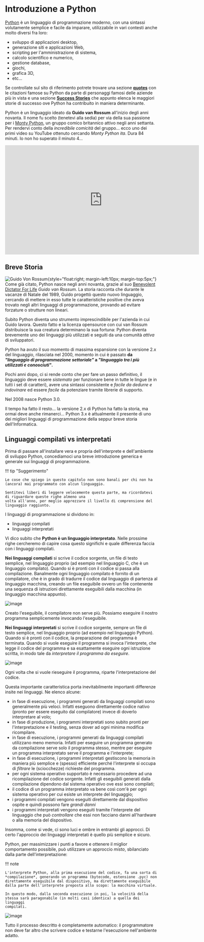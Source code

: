 # Introduzione a Python

[Python](https://www.python.org/) è un linguaggio di programmazione moderno, con una sintassi volutamente semplice e facile da imparare,
utilizzabile in vari contesti anche molto diversi fra loro:

-   sviluppo di applicazioni desktop,
-   generazione siti e applicazioni Web,
-   scripting per l'amministrazione di sistema,
-   calcolo scientifico e numerico,
-   gestione database,
-   giochi,
-   grafica 3D,
-   etc\...

Se controllate sul sito di riferimento potrete trovare una sezione **[quotes](https://www.python.org/about/quotes/)** con le citazioni famose su Python da parte di personaggi famosi delle aziende più in vista 
e una sezione **[Success Stories](https://www.python.org/success-stories/)** che appunto elenca le maggiori 
storie di successo ove Python ha contribuito in maniera determinante.

Python è un linguaggio ideato da **Guido van Rossum** all'inizio degli anni novanta. Il nome fu scelto (tenetevi alla sedia) per via della sua
passione per i [Monty Python](https://it.wikipedia.org/wiki/Monty_Python), un gruppo comico britannico attivo negli anni settanta. 
Per rendervi conto della *incredibile comicità* del gruppo... ecco uno dei primi video su YouTube ottenuto cercando *Monty Python ita*. 
Dura 84 minuti. Io non ho superato il minuto 4...

<iframe width="640" height="360" src="https://www.youtube.com/embed/S04V_mW5v0I" title="YouTube video player" frameborder="0" allow="accelerometer; autoplay; clipboard-write; encrypted-media; gyroscope; picture-in-picture" allowfullscreen></iframe>



<!-- ############################################################################################ -->
## Breve Storia


![Guido Von Rossum](images/GuidoVonRossum.jpg){style="float:right; margin-left:10px; margin-top:5px;"}
Come già citato, Python nasce negli anni novanta, grazie al suo [Benevolent Dictator For Life](https://en.wikipedia.org/wiki/Benevolent_dictator_for_life) 
*Guido van Rossum*. 
La storia racconta che durante le vacanze di Natale del 1989, Guido progettò questo nuovo linguaggio, cercando di mettere in esso tutte le caratteristiche positive 
che aveva trovato negli altri linguaggi di programmazione, provando ad evitare forzature o strutture non lineari.

Subito Python diventa uno strumento imprescindibile per l'azienda in cui Guido lavora. Questo fatto e la licenza opensource con cui van Rossum
distribuisce la sua creatura determinano la sua fortuna: Python diventa brevemente uno dei linguaggi più utilizzati e seguiti da una comunità
*attiva* di sviluppatori.

Python ha avuto il suo momento di massima espansione con la versione 2.x del linguaggio, rilasciata nel 2000, momento in cui è passato 
**da *"linguaggio di programmazione settoriale"* a *"linguaggio tra i più utilizzati e conosciuti"*.**

Pochi anni dopo, ci si rende conto che per fare un passo definitivo, il linguaggio deve essere *sistemato* per funzionare bene in tutte le
lingue (e in tutti i set di caratteri), avere una sintassi consistente e *facile da dedurre e indovinare* ed essere *facile* da potenziare
tramite librerie di supporto.

Nel 2008 nasce Python 3.0.

Il tempo ha fatto il resto... la versione 2.x di Python ha fatto la storia, ma ormai deve anche rimanerci... Python 3.x è attualmente il presente di uno 
dei migliori linguaggi di programmazione della seppur breve storia dell'Informatica.



<!-- ############################################################################################ -->
## Linguaggi compilati vs interpretati


Prima di passare all'installare vera e propria dell'interprete e dell'ambiente di sviluppo Python, concediamoci una breve introduzione generica e generale sui linguaggi di programmazione.

!!! tip "Suggerimento"

    Le cose che spiego in questo capitolo non sono banali per chi non ha (ancora) mai programmato con alcun linguaggio. 
    
    Sentitevi liberi di leggere velocemente questa parte, ma ricordatevi di riguardare queste righe almeno una
    volta all'anno, per meglio apprezzare il livello di comprensione del linguaggio raggiunto.


I linguaggi di programmazione si dividono in:

-   linguaggi compilati
-   linguaggi interpretati

Vi dico subito che **Python è un linguaggio interpretato**. Nelle prossime righe cercheremo di capire cosa questo significhi e quale
differenza faccia con i linguaggi compilati.

**Nei linguaggi compilati** si scrive il codice sorgente, un file di testo semplice, nel linguaggio proprio (ad esempio nel linguaggio C, che è un
linguaggio compilato). Quando si è pronti con il codice si passa alla compilazione. 
Banalmente ogni linguaggio compilato è fornito di un compilatore, che è in grado di tradurre il codice dal linguaggio di
partenza al linguaggio macchina, creando un file eseguibile ovvero un file contenente una sequenza di istruzioni direttamente eseguibili dalla
macchina (in linguaggio macchina appunto).

![image](images/compiler.gif)

Creato l'eseguibile, il compilatore non serve più. Possiamo eseguire il nostro programma semplicemente invocando l'eseguibile.

**Nei linguaggi interpretati** si scrive il codice sorgente, sempre un file di testo semplice, nel linguaggio proprio (ad esempio nel linguaggio
Python). Quando si è pronti con il codice, la preparazione del programma è terminata. Quando si vuole eseguire il programma si invoca
l'interprete, che legge il codice del programma e sa esattamente eseguire ogni istruzione scritta, in modo tale da *interpretare il
programma da eseguire*.

![image](images/interpreter.gif)

Ogni volta che si vuole rieseguire il programma, riparte l'interpretazione del codice.

Questa importante caratteristica porta inevitabilmente importanti differenze insite nei linguaggi. Ne elenco alcune:

-   in fase di esecuzione, i programmi generati da linguaggi compilati
    sono generalmente più veloci. Infatti eseguono direttamente codice
    nativo (pronto per essere eseguito dal compilatore) invece di
    doverlo interpretare al volo;
-   in fase di produzione, i programmi interpretati sono subito pronti
    per l'interpretazione e il testing, senza dover ad ogni minima
    modifica ricompilare.
-   in fase di esecuzione, i programmi generati da linguaggi compilati
    utilizzano meno memoria. Infatti per eseguire un programma generato
    da compilazione serve solo il programma stesso, mentre per eseguire
    un programma interpretato serve il programma e l'interprete;
-   in fase di esecuzione, i programmi interpretati gestiscono la
    memoria in maniera più semplice e (spesso) efficiente perché
    l'interprete si occupa di *filtrare* le (sciocchezze) richieste del
    programma.
-   per ogni sistema operativo supportato è necessario procedere ad una
    ricompilazione del codice sorgente. Infatti gli eseguibili generati
    dalla compilazione dipendono dal sistema operativo ove essi sono
    compilati;
-   il codice di un programma interpretato va bene così com'è per ogni
    sistema operativo per cui esiste un interprete del linguaggio;
-   i programmi compilati vengono eseguiti direttamente dal dispositivo
    ospite e quindi possono fare *grandi danni*
-   i programmi interpretati vengono eseguiti tramite l'interprete del
    linguaggio che può *controllare* che essi non facciano danni
    all'hardware o alla memoria del dispositivo.

Insomma, come si vede, ci sono luci e ombre in entrambi gli approcci. Di certo l'approccio dei linguaggi interpretati è quello più semplice e
sicuro.

Python, per massimizzare i punti a favore e ottenere il miglior comportamento possibile, può utilizzare un approccio *misto*,
sbilanciato dalla parte dell'interpretazione:

!!! note

    L'interprete Python, alla prima esecuzione del codice, fa una sorta di
    *compilazione*, generando un programma (bytecode, estensione .pyc) non
    direttamente eseguibile dal dispositivo, ma direttamente eseguibile
    dalla parte dell'interprete preposta allo scopo: la macchina virtuale.

    In questo modo, dalla seconda esecuzione in poi, la velocità della
    stessa sarà paragonabile (in molti casi identica) a quella dei linguaggi
    compilati.


![image](images/python_compiler_virtual_machine.png)

Tutto il processo descritto è completamente automatico: il programmatore
non deve far altro che scrivere codice e testarne l'esecuzione
nell'ambiente adatto.

